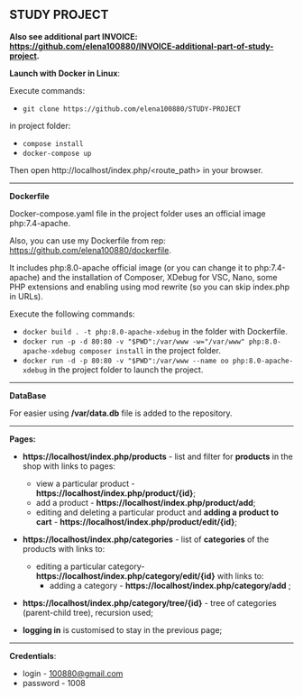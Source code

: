 ## STUDY PROJECT
**Also see additional part INVOICE: https://github.com/elena100880/INVOICE-additional-part-of-study-project.**

**Launch with Docker in Linux**:

Execute commands:
+ `git clone https://github.com/elena100880/STUDY-PROJECT`

in project folder:
+ `compose install`
+ `docker-compose up`

Then open http://localhost/index.php/<route_path> in your browser.


***
**Dockerfile**

Docker-compose.yaml file in the project folder uses an official image php:7.4-apache.

Also, you can use my Dockerfile from rep: https://github.com/elena100880/dockerfile.

It includes php:8.0-apache official image (or you can change it to php:7.4-apache) and the installation of Composer, XDebug for VSC, Nano, some PHP extensions and enabling using mod rewrite (so you can skip index.php in URLs).

Execute the following commands:

  + `docker build . -t php:8.0-apache-xdebug` in the folder with Dockerfile.
  + `docker run -p -d 80:80 -v "$PWD":/var/www -w="/var/www" php:8.0-apache-xdebug composer install` in the project folder.
  + `docker run -d -p 80:80 -v "$PWD":/var/www --name oo php:8.0-apache-xdebug` in the project folder to launch the project.

***
**DataBase**

For easier using  **/var/data.db** file is added to the repository.

***
**Pages:**

+ **https://localhost/index.php/products** - list and filter for **products** in the shop with links to pages:
  * view a particular product - **https://localhost/index.php/product/{id}**;
  * add a product - **https://localhost/index.php/product/add**;
  * editing and deleting a particular product and **adding a product to cart** - **https://localhost/index.php/product/edit/{id}**;
  
+ **https://localhost/index.php/categories**  - list of **categories** of the products with links to:
  * editing a particular category- **https://localhost/index.php/category/edit/{id}** with links to:
    * adding a category - **https://localhost/index.php/category/add** ;
  
+ **https://localhost/index.php/category/tree/{id}** - tree of categories (parent-child tree), recursion used;
  
+ **logging in** is customised to stay in the previous page;




***
**Credentials**: 
+ login - 100880@gmail.com 
+ password - 1008
